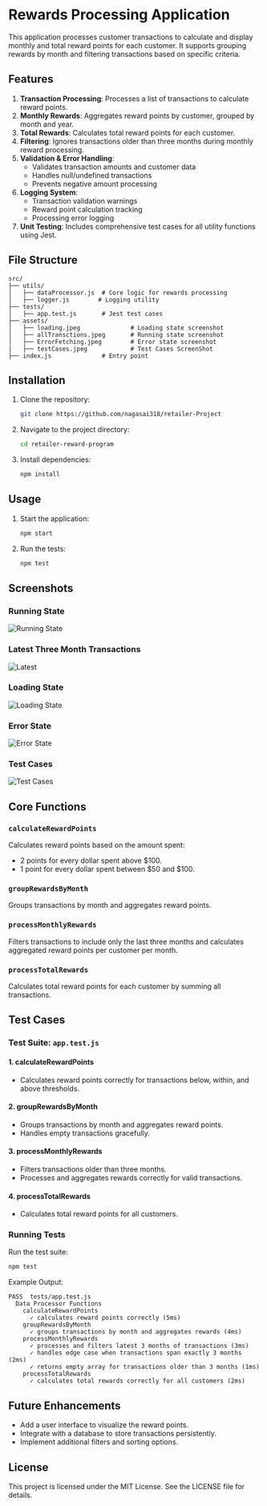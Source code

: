 # Rewards Processing Application

This application processes customer transactions to calculate and display monthly and total reward points for each customer. It supports grouping rewards by month and filtering transactions based on specific criteria.

## Features

1. **Transaction Processing**: Processes a list of transactions to calculate reward points.
2. **Monthly Rewards**: Aggregates reward points by customer, grouped by month and year.
3. **Total Rewards**: Calculates total reward points for each customer.
4. **Filtering**: Ignores transactions older than three months during monthly reward processing.
5. **Validation & Error Handling**:
   - Validates transaction amounts and customer data
   - Handles null/undefined transactions
   - Prevents negative amount processing
6. **Logging System**:
   - Transaction validation warnings
   - Reward point calculation tracking
   - Processing error logging
7. **Unit Testing**: Includes comprehensive test cases for all utility functions using Jest.

## File Structure

```plaintext
src/
├── utils/
│   ├── dataProcessor.js  # Core logic for rewards processing
│   ├── logger.js        # Logging utility
├── tests/
│   ├── app.test.js       # Jest test cases
├── assets/
│   ├── loading.jpeg              # Loading state screenshot
│   ├── allTransctions.jpeg       # Running state screenshot
│   ├── ErrorFetching.jpeg        # Error state screenshot
|   ├── testCases.jpeg            # Test Cases ScreenShot
├── index.js              # Entry point
```

## Installation

1. Clone the repository:
   ```bash
   git clone https://github.com/nagasai318/retailer-Project
   ```

2. Navigate to the project directory:
   ```bash
   cd retailer-reward-program
   ```

3. Install dependencies:
   ```bash
   npm install
   ```

## Usage

1. Start the application:
   ```bash
   npm start
   ```

2. Run the tests:
   ```bash
   npm test
   ```

## Screenshots

### Running State
![Running State](public/assets/allTransction.jpeg)

### Latest Three Month Transactions 
![Latest](public/assets//ThreeMonths.jpeg)

### Loading State
![Loading State](public/assets/Loading.jpeg)

### Error State
![Error State](public/assets/ErrorFetching.jpeg)

### Test Cases
![Test Cases](public/assets/testCases.jpeg)

## Core Functions

### `calculateRewardPoints`
Calculates reward points based on the amount spent:
- 2 points for every dollar spent above $100.
- 1 point for every dollar spent between $50 and $100.

### `groupRewardsByMonth`
Groups transactions by month and aggregates reward points.

### `processMonthlyRewards`
Filters transactions to include only the last three months and calculates aggregated reward points per customer per month.

### `processTotalRewards`
Calculates total reward points for each customer by summing all transactions.

## Test Cases

### Test Suite: `app.test.js`

#### 1. **calculateRewardPoints**
- Calculates reward points correctly for transactions below, within, and above thresholds.

#### 2. **groupRewardsByMonth**
- Groups transactions by month and aggregates reward points.
- Handles empty transactions gracefully.

#### 3. **processMonthlyRewards**
- Filters transactions older than three months.
- Processes and aggregates rewards correctly for valid transactions.

#### 4. **processTotalRewards**
- Calculates total reward points for all customers.

### Running Tests
Run the test suite:
```bash
npm test
```

Example Output:
```plaintext
PASS  tests/app.test.js
  Data Processor Functions
    calculateRewardPoints
      ✓ calculates reward points correctly (5ms)
    groupRewardsByMonth
      ✓ groups transactions by month and aggregates rewards (4ms)
    processMonthlyRewards
      ✓ processes and filters latest 3 months of transactions (3ms)
      ✓ handles edge case when transactions span exactly 3 months (2ms)
      ✓ returns empty array for transactions older than 3 months (1ms)
    processTotalRewards
      ✓ calculates total rewards correctly for all customers (2ms)
```

## Future Enhancements
- Add a user interface to visualize the reward points.
- Integrate with a database to store transactions persistently.
- Implement additional filters and sorting options.

## License
This project is licensed under the MIT License. See the LICENSE file for details.
